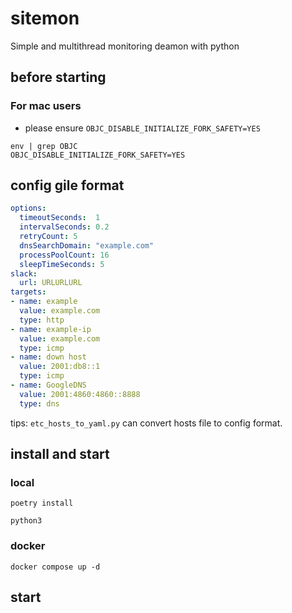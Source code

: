 # sitemon
Simple and multithread monitoring deamon with python

## before starting
### For mac users
- please ensure ```OBJC_DISABLE_INITIALIZE_FORK_SAFETY=YES```
```
env | grep OBJC
OBJC_DISABLE_INITIALIZE_FORK_SAFETY=YES
```

## config gile format
```yaml
options:
  timeoutSeconds:  1
  intervalSeconds: 0.2
  retryCount: 5
  dnsSearchDomain: "example.com"
  processPoolCount: 16
  sleepTimeSeconds: 5
slack: 
  url: URLURLURL
targets:
- name: example
  value: example.com
  type: http
- name: example-ip
  value: example.com
  type: icmp
- name: down host
  value: 2001:db8::1
  type: icmp
- name: GoogleDNS
  value: 2001:4860:4860::8888
  type: dns
```

tips: `etc_hosts_to_yaml.py` can convert hosts file to config format.


## install and start
### local

```
poetry install
```

```
python3 
```

### docker
```
docker compose up -d
```

## start
